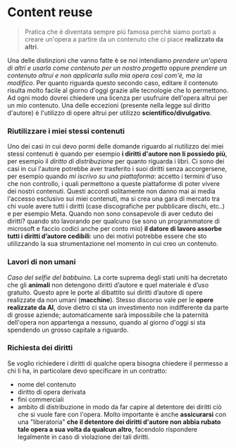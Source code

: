 # Content reuse
> Pratica che è diventata sempre più famosa perchè siamo portati a creare un'opera a partire da un contenuto che ci piace **realizzato da altri**.

Una delle distinzioni che vanno fatte è se noi intendiamo *prendere un'opera  di altri e usarla come contenuto per un nostro progetto* oppure *prendere un contenuto altrui e non applicarla sulla mia opera così com'è, ma la modifico*.
Per quanto riguarda questo secondo caso, editare il contenuto risulta molto facile al giorno d'oggi grazie alle tecnologie che lo permettono. Ad ogni modo dovrei chiedere una licenza per usufruire dell'opera altrui per un mio contenuto.
Una delle eccezioni (presente nella legge sul diritto d'autore) è l'utilizzo di opere altrui per utilizzo **scientifico/divulgativo**.
### Riutilizzare i miei stessi contenuti
Uno dei casi in cui devo pormi delle domande riguardo al riutilizzo dei miei stessi contenuti è quando per esempio **i diritti d'autore non li possiedo più**, per esempio il *diritto di distribuzione* per quanto riguarda i libri.
Ci sono dei casi in cui l'autore potrebbe aver trasferito i suoi diritti senza accorgersene, per esempio quando *mi iscrivo su una piattaforma*: accetto i termini d'uso che non controllo, i quali permettono a queste piattaforme di poter vivere dei nostri contenuti. Questi accordi solitamente non danno mai ai media l'accesso esclusivo sui miei contenuti, ma si crea una gara di mercato tra chi vuole avere tutti i diritti (case discografiche per pubblicare dischi, etc..) e per esempio Meta.
Quando non sono consapevole di aver ceduto dei diritti? quando sto lavorando per qualcuno (se sono un programmatore di microsoft e faccio codici anche per conto mio) **il datore di lavoro assorbe tutti i diritti d’autore cedibili**: uno dei motivi potrebbe essere che sto utilizzando la sua strumentazione nel momento in cui creo un contenuto.
### Lavori di non umani

*Caso del selfie del babbuino.*
La corte suprema degli stati uniti ha decretato che gli **animali** non detengono diritti d’autore e quel materiale è d’uso gratuito. Questo apre le porte al dibattito sui diritti d’autore di opere realizzate da non umani (**macchine**). Stesso discorso vale per le **opere realizzate da AI**, dove dietro ci sta un investimento non indifferente da parte di grosse aziende; automaticamente sarà impossibile che la paternità dell'opera non appartenga a nessuno, quando al giorno d'oggi si sta spendendo un grosso capitale a riguardo.
### Richiesta dei diritti

Se voglio richiedere i diritti di qualche opera bisogna chiedere il permesso a chi li ha, in particolare devo specificare in un contratto:
- nome del contenuto
- diritto di opera derivata
- fini commerciali
- ambito di distribuzione
in modo da far capire al detentore dei diritti ciò che si vuole fare con l'opera. Molto importante è anche **assicurarsi** con una "liberatoria" **che il detentore dei diritti d'autore non abbia rubato tale opera a sua volta da qualcun altro**, facendolo rispondere legalmente in caso di violazione dei tali diritti.